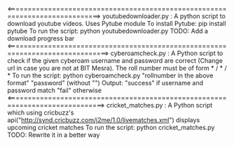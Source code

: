 <=============================================================================>
youtubedownloader.py : 
A python script to download youtube videos.
Uses Pytube module
To install Pytube:
        pip install pytube
To run the script:
        python youtubedownloader.py
TODO:
        Add a download progress bar
<===============================================================================>
cyberoamcheck.py : 
A Python script to check if the given cyberoam username and password are correct (Change url in case you are not at BIT Mesra).
The roll number must be of form * / * / *
To run the script:
        python cyberoamcheck.py "rollnumber in the above format" "password" (without "")
Output:
        "success" if username and password match
        "fail" otherwise
                                                               <==============================================================================>
cricket_matches.py : 
A Python script which using cricbuzz's api("http://synd.cricbuzz.com/j2me/1.0/livematches.xml") displays upcoming cricket matches
To run the script:
        python cricket_matches.py
TODO:
        Rewrite it in a better way
        

